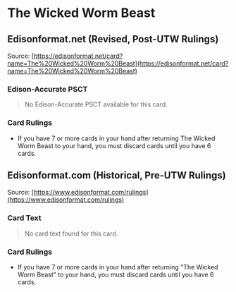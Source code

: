 # The Wicked Worm Beast

## Edisonformat.net (Revised, Post-UTW Rulings)

Source: [https://edisonformat.net/card?name=The%20Wicked%20Worm%20Beast](https://edisonformat.net/card?name=The%20Wicked%20Worm%20Beast)

### Edison-Accurate PSCT

> No Edison-Accurate PSCT available for this card.

### Card Rulings

*   If you have 7 or more cards in your hand after returning The Wicked Worm Beast to your hand, you must discard cards until you have 6 cards.


## Edisonformat.com (Historical, Pre-UTW Rulings)

Source: [https://www.edisonformat.com/rulings](https://www.edisonformat.com/rulings)

### Card Text

> No card text found for this card.

### Card Rulings

*   If you have 7 or more cards in your hand after returning "The Wicked Worm Beast" to your hand, you must discard cards until you have 6 cards.


